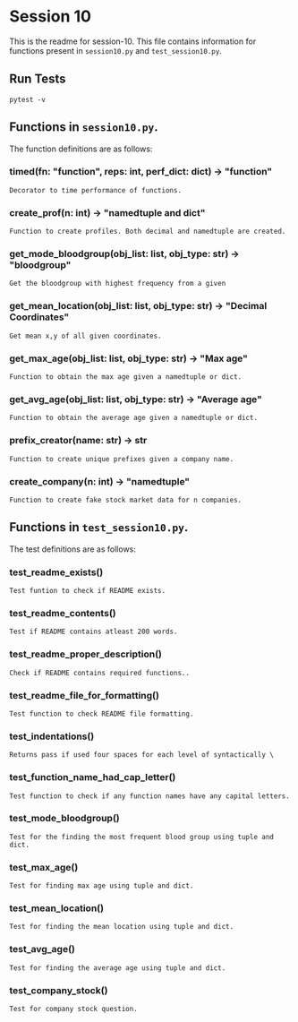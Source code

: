 # Session 10

This is the readme for session-10.
This file contains information for functions present in `session10.py` and `test_session10.py`.

## Run Tests 

```
pytest -v
```


## Functions in `session10.py`.


 The function definitions are as follows: 

### timed(fn: "function", reps: int, perf_dict: dict) -> "function"


    Decorator to time performance of functions.

### create_prof(n: int) -> "namedtuple and dict"


    Function to create profiles. Both decimal and namedtuple are created.

### get_mode_bloodgroup(obj_list: list, obj_type: str) -> "bloodgroup"


    Get the bloodgroup with highest frequency from a given

### get_mean_location(obj_list: list, obj_type: str) -> "Decimal Coordinates"


    Get mean x,y of all given coordinates.

### get_max_age(obj_list: list, obj_type: str) -> "Max age"


    Function to obtain the max age given a namedtuple or dict.

### get_avg_age(obj_list: list, obj_type: str) -> "Average age"


    Function to obtain the average age given a namedtuple or dict.

### prefix_creator(name: str) -> str


    Function to create unique prefixes given a company name.

### create_company(n: int) -> "namedtuple"


    Function to create fake stock market data for n companies.


## Functions in `test_session10.py`.


The test definitions are as follows: 

### test_readme_exists()


    Test funtion to check if README exists.                                                                                                                                  

### test_readme_contents()


    Test if README contains atleast 200 words.                                                                                                                               

### test_readme_proper_description()


    Check if README contains required functions..

### test_readme_file_for_formatting()


    Test function to check README file formatting.

### test_indentations()


    Returns pass if used four spaces for each level of syntactically \

### test_function_name_had_cap_letter()


    Test function to check if any function names have any capital letters.

### test_mode_bloodgroup()


    Test for the finding the most frequent blood group using tuple and dict.

### test_max_age()


    Test for finding max age using tuple and dict.

### test_mean_location()


    Test for finding the mean location using tuple and dict.

### test_avg_age()


    Test for finding the average age using tuple and dict.

### test_company_stock()


    Test for company stock question.

